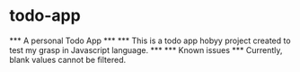 # todo-app
*** A personal Todo App ***
*** This is a todo app hobyy project created to test my grasp in Javascript language. ***
*** Known issues ***
Currently, blank values cannot be filtered.
